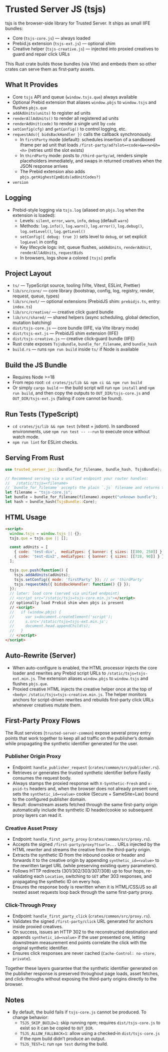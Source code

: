 # Trusted Server JS (tsjs)

tsjs is the browser-side library for Trusted Server. It ships as small IIFE bundles:

- Core (`tsjs-core.js`) — always loaded
- Prebid.js extension (`tsjs-ext.js`) — optional shim
- Creative helper (`tsjs-creative.js`) — injected into proxied creatives to guard and repair click URLs

This Rust crate builds those bundles (via Vite) and embeds them so other crates can serve them as first‑party assets.

## What It Provides

- Core `tsjs` API and queue (`window.tsjs.que`) always available
- Optional Prebid extension that aliases `window.pbjs` to `window.tsjs` and flushes `pbjs.que`
- `addAdUnits(units)` to register ad units
- `renderAllAdUnits()` to render all registered ad units
- `renderAdUnit(code)` to render a single unit by `code`
- `setConfig(cfg)` and `getConfig()` to control logging, etc.
- `requestAds({ bidsBackHandler })` calls the callback synchronously.
  - In `firstParty` mode (default): schedules insertion of a sandboxed iframe per ad unit that loads `/first-party/ad?slot=<code>&w=<w>&h=<h>` (retries until the slot exists)
  - In `thirdParty` mode: posts to `/third-party/ad`, renders simple placeholders immediately, and swaps in returned creatives when the JSON response arrives
  - The Prebid extension also adds `pbjs.getHighestCpmBids(adUnitCodes?)`
- `version`

## Logging

- Prebid-style logging via `tsjs.log` (aliased on `pbjs.log` when the extension is loaded):
  - Levels: `silent`, `error`, `warn`, `info`, `debug` (default `warn`)
  - Methods: `log.info()`, `log.warn()`, `log.error()`, `log.debug()`, `log.setLevel()`, `log.getLevel()`
  - `setConfig({ debug: true })` sets level to `debug`, or set explicit `logLevel` in config
  - Key lifecycle logs: init, queue flushes, `addAdUnits`, `renderAdUnit`, `renderAllAdUnits`, `requestBids`
  - In browsers, logs show a colored `[tsjs]` prefix

## Project Layout

- `ts/` — TypeScript source, tooling (Vite, Vitest, ESLint, Prettier)
- `lib/src/core/` — core library (bootstrap, config, log, registry, render, request, queue, types)
- `lib/src/ext/` — optional extensions (PrebidJS shim: `prebidjs.ts`, entry: `index.ts`)
- `lib/src/creative/` — creative click guard bundle
- `lib/src/shared/` — shared helpers (async scheduling, global detection, mutation batching)
- `dist/tsjs-core.js` — core bundle (IIFE, via Vite library mode)
- `dist/tsjs-ext.js` — PrebidJS shim extension (IIFE)
- `dist/tsjs-creative.js` — creative click‑guard bundle (IIFE)
- Rust crate exposes `TsjsBundle`, `bundle_for_filename`, and `bundle_hash`
- `build.rs` — runs `npm run build` inside `ts/` if Node is available

## Build the JS Bundle

- Requires Node >=18
- From repo root: `cd crates/js/lib && npm ci && npm run build`
- Or simply `cargo build` — the build script will run `npm install` and `npm run build`, and then copy the outputs to `OUT_DIR/tsjs-core.js` and `OUT_DIR/tsjs-ext.js` (failing if core cannot be found).

## Run Tests (TypeScript)

- `cd crates/js/lib && npm test` (vitest + jsdom). In sandboxed environments, use `npm run test -- --run` to execute once without watch mode.
- `npm run lint` for ESLint checks.

## Serving From Rust

```rust
use trusted_server_js::{bundle_for_filename, bundle_hash, TsjsBundle};

// Recommend serving via a unified endpoint your router handles:
//   /static/tsjs=<filename>
// `bundle_for_filename` accepts the plain `.js` filename and returns the bundle contents.
let filename = "tsjs-core.js";
let bundle = bundle_for_filename(filename).expect("unknown bundle");
let hash = bundle_hash(TsjsBundle::Core);
```

## HTML Usage

```html
<script>
  window.tsjs = window.tsjs || {};
  tsjs.que = tsjs.que || [];

  const adUnits = [
    { code: 'test-div',  mediaTypes: { banner: { sizes: [[300, 250]] } } },
    { code: 'test-div2', mediaTypes: { banner: { sizes: [[728, 90]] } } }
  ];

  tsjs.que.push(function() {
    tsjs.addAdUnits(adUnits);
    tsjs.setConfig({ mode: 'firstParty' }); // or 'thirdParty'
    tsjs.requestAds({ bidsBackHandler: function() {} });
  });
  // later: load core (served via unified endpoint)
  // <script src="/static/tsjs=tsjs-core.min.js"></script>
  // optionally load Prebid shim when pbjs is present
  // <script>
  //   if (window.pbjs) {
  //     var s=document.createElement('script');
  //     s.src='/static/tsjs=tsjs-ext.min.js';
  //     document.head.appendChild(s);
  //   }
  // </script>
</script>
```

## Auto‑Rewrite (Server)

- When auto-configure is enabled, the HTML processor injects the core loader and rewrites any Prebid script URLs to `/static/tsjs=tsjs-ext.min.js`. The extension aliases `window.pbjs` to `window.tsjs` and flushes `pbjs.que`.
- Proxied creative HTML injects the creative helper once at the top of `<body>`: `/static/tsjs=tsjs-creative.min.js`. The helper monitors anchors for script-driven rewrites and rebuilds first-party click URLs whenever creatives mutate them.

## First-Party Proxy Flows

The Rust services (`trusted-server-common`) expose several proxy entry points that work together to keep all ad traffic on the publisher’s domain while propagating the synthetic identifier generated for the user.

### Publisher Origin Proxy

- Endpoint: `handle_publisher_request` (`crates/common/src/publisher.rs`).
- Retrieves or generates the trusted synthetic identifier before Fastly consumes the request body.
- Always stamps the proxied response with `X-Synthetic-Fresh` and `x-psid-ts` headers and, when the browser does not already present one, sets the `synthetic_id=<value>` cookie (Secure + SameSite=Lax) bound to the configured publisher domain.
- Result: downstream assets fetched through the same first-party origin automatically include the synthetic ID header/cookie so subsequent proxy layers can read it.

### Creative Asset Proxy

- Endpoint: `handle_first_party_proxy` (`crates/common/src/proxy.rs`).
- Accepts the signed `/first-party/proxy?tsurl=...` URLs injected by the HTML rewriter and streams the creative from the third-party origin.
- Extracts the synthetic ID from the inbound cookie or header and forwards it to the creative origin by appending `synthetic_id=<value>` to the rewritten target URL (while preserving existing query parameters).
- Follows HTTP redirects (301/302/303/307/308) up to four hops, re-validating each `Location`, switching to `GET` after 303 responses, and propagating the synthetic ID on every hop.
- Ensures the response body is rewritten when it is HTML/CSS/JS so all nested asset requests loop back through the same first-party proxy.

### Click-Through Proxy

- Endpoint: `handle_first_party_click` (`crates/common/src/proxy.rs`).
- Validates the signed `/first-party/click` URL generated for anchors inside proxied creatives.
- On success, issues an HTTP 302 to the reconstructed destination and appends `synthetic_id=<value>` if the user presented one, letting downstream measurement end points correlate the click with the original synthetic identifier.
- Ensures click responses are never cached (`Cache-Control: no-store, private`).

Together these layers guarantee that the synthetic identifier generated on the publisher response is preserved throughout page loads, asset fetches, and click-throughs without exposing the third-party origins directly to the browser.

## Notes

- By default, the build fails if `tsjs-core.js` cannot be produced. To change behavior:
  - `TSJS_SKIP_BUILD=1`: skip running npm; requires `dist/tsjs-core.js` to exist so it can be copied to `OUT_DIR`.
  - `TSJS_ALLOW_FALLBACK=1`: allow using a checked‑in `dist/tsjs-core.js` if the npm build didn’t produce an output.
  - `TSJS_TEST=1`: run `npm test` during the build.
